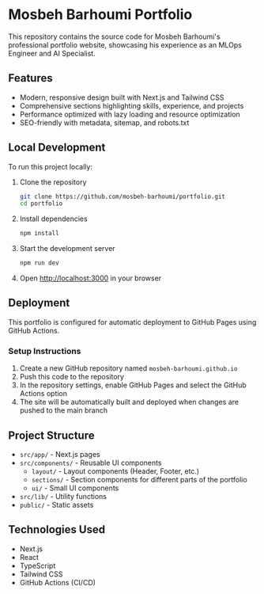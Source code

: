 # Mosbeh Barhoumi Portfolio

This repository contains the source code for Mosbeh Barhoumi's professional portfolio website, showcasing his experience as an MLOps Engineer and AI Specialist.

## Features

- Modern, responsive design built with Next.js and Tailwind CSS
- Comprehensive sections highlighting skills, experience, and projects
- Performance optimized with lazy loading and resource optimization
- SEO-friendly with metadata, sitemap, and robots.txt

## Local Development

To run this project locally:

1. Clone the repository
   ```bash
   git clone https://github.com/mosbeh-barhoumi/portfolio.git
   cd portfolio
   ```

2. Install dependencies
   ```bash
   npm install
   ```

3. Start the development server
   ```bash
   npm run dev
   ```

4. Open [http://localhost:3000](http://localhost:3000) in your browser

## Deployment

This portfolio is configured for automatic deployment to GitHub Pages using GitHub Actions.

### Setup Instructions

1. Create a new GitHub repository named `mosbeh-barhoumi.github.io`
2. Push this code to the repository
3. In the repository settings, enable GitHub Pages and select the GitHub Actions option
4. The site will be automatically built and deployed when changes are pushed to the main branch

## Project Structure

- `src/app/` - Next.js pages
- `src/components/` - Reusable UI components
  - `layout/` - Layout components (Header, Footer, etc.)
  - `sections/` - Section components for different parts of the portfolio
  - `ui/` - Small UI components
- `src/lib/` - Utility functions
- `public/` - Static assets

## Technologies Used

- Next.js
- React
- TypeScript
- Tailwind CSS
- GitHub Actions (CI/CD)
